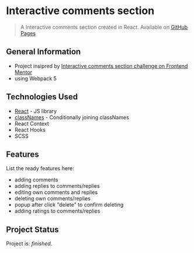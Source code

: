 # Interactive comments section

> A Interactive comments section created in React.
> Available on [GitHub Pages](https://krylak123.github.io/react-interactive-comments-section/)

## General Information

- Project insipred by [Interactive comments section challenge on Frontend Mentor](https://www.frontendmentor.io/challenges/interactive-comments-section-iG1RugEG9)
- using Webpack 5

## Technologies Used

- [React](https://pl.reactjs.org/) - JS library
- [classNames](https://www.npmjs.com/package/classnames) - Conditionally joining classNames
- React Context
- React Hooks
- SCSS

## Features

List the ready features here:

- adding comments
- adding replies to comments/replies
- editing own comments and replies
- deleting own comments/replies
- popup after click "delete" to confirm deleting
- adding ratings to comments/replies

## Project Status

Project is: _finished_.
